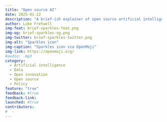 ```yaml
---
title: "Open source AI"
date: 2025-01-22
description: "A brief-ish explainer of open source artificial intelligence."
author: Luke Fretwell
img-feat: brief-sparkles-feat.png
img-og: brief-sparkles-og.png
img-twitter: brief-sparkles-twitter.png
img-alt: "Sparkles icon"
img-caption: "Sparkles icon via OpenMoji"
img-link: https://openmoji.org/
#audio: .mp3
category:
  - Artificial intelligence
  - Data
  - Open innovation
  - Open source
  - Policy
feature: "true"
feedback: #true
feedback-link: 
launched: #true
contributors:
#  - 
---
```

